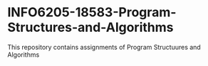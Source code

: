 # INFO6205-18583-Program-Structures-and-Algorithms
This repository contains assignments of Program Structuures and Algorithms
